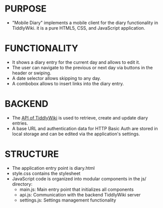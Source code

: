 # PURPOSE
- "Mobile Diary" implements a mobile client for the diary functionality in TiddlyWiki. it is a pure HTML5, CSS, and JavaScript application.

# FUNCTIONALITY
- It shows a diary entry for the current day and allows to edit it.
- The user can navigate to the previous or next day via buttons in the header or swiping.
- A date selector allows skipping to any day.
- A combobox allows to insert links into the diary entry.

# BACKEND
- The [API of TiddlyWiki](https://tiddlywiki.com/#WebServer%20API) is used to retrieve, create and update diary entries.
- A base URL and authentication data for  HTTP Basic Auth are stored in local storage 
  and can be edited via the application's settings.

# STRUCTURE
- The application entry point is diary.html
- style.css contains the stylesheet
- JavaScript code is organized into modular components in the js/ directory:
  - main.js: Main entry point that initializes all components
  - api.js: Communication with the backend TiddlyWiki server
  - settings.js: Settings management functionality
